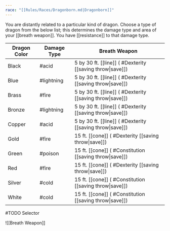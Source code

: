 ```yaml
---
race: "[[Rules/Races/Dragonborn.md|Dragonborn]]"
---
```


You are distantly related to a particular kind of dragon. Choose a type of dragon from the below list; this determines the damage type and area of your [[breath weapon]]. You have [[resistance]] to that damage type.

| Dragon Color | Damage Type | Breath Weapon                                             |
| ------------ | ----------- | --------------------------------------------------------- |
| Black        | #acid       | 5 by 30 ft. [[line]] ( #Dexterity [[saving throw\|save]]) |
| Blue         | #lightning  | 5 by 30 ft. [[line]] ( #Dexterity [[saving throw\|save]]) |
| Brass        | #fire       | 5 by 30 ft. [[line]] ( #Dexterity [[saving throw\|save]]) |
| Bronze       | #lightning  | 5 by 30 ft. [[line]] ( #Dexterity [[saving throw\|save]]) |
| Copper       | #acid       | 5 by 30 ft. [[line]] ( #Dexterity [[saving throw\|save]]) |
| Gold         | #fire       | 15 ft. [[cone]] ( #Dexterity [[saving throw\|save]])      |
| Green        | #poison     | 15 ft. [[cone]] ( #Constitution  [[saving throw\|save]])  |
| Red          | #fire       | 15 ft. [[cone]] ( #Dexterity [[saving throw\|save]])      |
| Silver       | #cold       | 15 ft. [[cone]] ( #Constitution [[saving throw\|save]])   |
| White        | #cold       | 15 ft. [[cone]] ( #Constitution  [[saving throw\|save]])  |
#TODO Selector

![[Breath Weapon]]